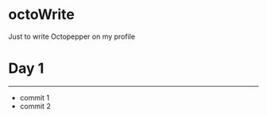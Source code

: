 octoWrite
=========

Just to write Octopepper on my profile



Day 1
=====
----

* commit 1
* commit 2
